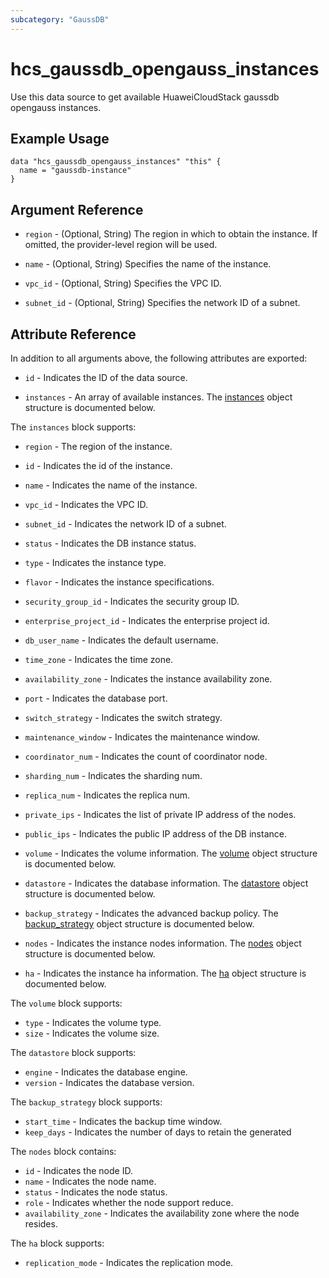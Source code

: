 ```yaml
---
subcategory: "GaussDB"
---
```


# hcs_gaussdb_opengauss_instances

Use this data source to get available HuaweiCloudStack gaussdb opengauss instances.

## Example Usage

```hcl
data "hcs_gaussdb_opengauss_instances" "this" {
  name = "gaussdb-instance"
}
```

## Argument Reference

* `region` - (Optional, String) The region in which to obtain the instance. If omitted, the provider-level region will
  be used.

* `name` - (Optional, String) Specifies the name of the instance.

* `vpc_id` - (Optional, String) Specifies the VPC ID.

* `subnet_id` - (Optional, String) Specifies the network ID of a subnet.

## Attribute Reference

In addition to all arguments above, the following attributes are exported:

* `id` - Indicates the ID of the data source.

* `instances` - An array of available instances. The [instances](#opengauss_instances) object structure is
  documented below.

<a name="opengauss_instances"></a>
The `instances` block supports:

* `region` - The region of the instance.

* `id` - Indicates the id of the instance.

* `name` - Indicates the name of the instance.

* `vpc_id` - Indicates the VPC ID.

* `subnet_id` - Indicates the network ID of a subnet.

* `status` - Indicates the DB instance status.

* `type` - Indicates the instance type.

* `flavor` - Indicates the instance specifications.

* `security_group_id` - Indicates the security group ID.

* `enterprise_project_id` - Indicates the enterprise project id.

* `db_user_name` - Indicates the default username.

* `time_zone` - Indicates the time zone.

* `availability_zone` - Indicates the instance availability zone.

* `port` - Indicates the database port.

* `switch_strategy` - Indicates the switch strategy.

* `maintenance_window` - Indicates the maintenance window.

* `coordinator_num` - Indicates the count of coordinator node.

* `sharding_num` - Indicates the sharding num.

* `replica_num` - Indicates the replica num.

* `private_ips` - Indicates the list of private IP address of the nodes.

* `public_ips` - Indicates the public IP address of the DB instance.

* `volume` - Indicates the volume information. The [volume](#opengauss_volume) object structure is documented below.

* `datastore` - Indicates the database information. The [datastore](#opengauss_datastore) object structure is
  documented below.

* `backup_strategy` - Indicates the advanced backup policy. The [backup_strategy](#opengauss_backup_strategy) object
  structure is documented below.

* `nodes` - Indicates the instance nodes information. The [nodes](#opengauss_nodes) object structure is
  documented below.

* `ha` - Indicates the instance ha information. The [ha](#opengauss_ha) object structure is documented below.

<a name="opengauss_volume"></a>
The `volume` block supports:

* `type` - Indicates the volume type.
* `size` - Indicates the volume size.

<a name="opengauss_datastore"></a>
The `datastore` block supports:

* `engine` - Indicates the database engine.
* `version` - Indicates the database version.

<a name="opengauss_backup_strategy"></a>
The `backup_strategy` block supports:

* `start_time` - Indicates the backup time window.
* `keep_days` - Indicates the number of days to retain the generated

<a name="opengauss_nodes"></a>
The `nodes` block contains:

* `id` - Indicates the node ID.
* `name` - Indicates the node name.
* `status` - Indicates the node status.
* `role` - Indicates whether the node support reduce.
* `availability_zone` - Indicates the availability zone where the node resides.

<a name="opengauss_ha"></a>
The `ha` block supports:

* `replication_mode` - Indicates the replication mode.
